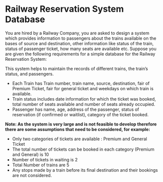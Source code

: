 # Railway Reservation System Database

You are hired by a Railway Company, you are asked to design a system which provides
information to passengers about the trains available on the bases of source and destination, other
information like status of the train, status of passenger ticket, how many seats are available etc.
Suppose you are given the following requirements for a simple database for the Railway
Reservation System:

This system helps to maintain the records of different trains, the train’s status, and passengers.
* Each Train has Train number, train name, source, destination, fair of Premium Ticket,
fair for general ticket and weekdays on which train is available.
* Train status includes date information for which the ticket was booked, total number of
seats available and number of seats already occupied.
* Passenger has name, age, address of the passenger, status of reservation (if confirmed or
waitlist), category of the ticket booked.


**Note: As the system is very large and is not feasible to develop therefore there are some
assumptions that need to be considered, for example:**
* Only two categories of tickets are available : Premium and General Ticket
* The total number of tickets can be booked in each category (Premium and General) is 10
* Number of tickets in waiting is 2
* Total Number of trains are 5
* Any stops made by a train before its final destination and their bookings are not considered.
